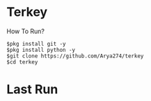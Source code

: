 # Terkey 
How To Run?
```RUN
$pkg install git -y
$pkg install python -y
$git clone https://github.com/Arya274/terkey
$cd terkey
```
# Last Run
